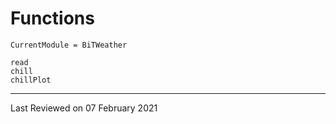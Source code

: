 # Functions

```@meta
CurrentModule = BiTWeather
```

```@docs
read
chill
chillPlot
```

---

Last Reviewed on 07 February 2021
